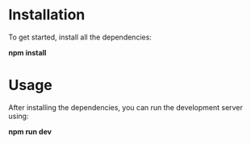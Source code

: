 # Installation

To get started, install all the dependencies:

**npm install**

# Usage

After installing the dependencies, you can run the development server using:

**npm run dev**
